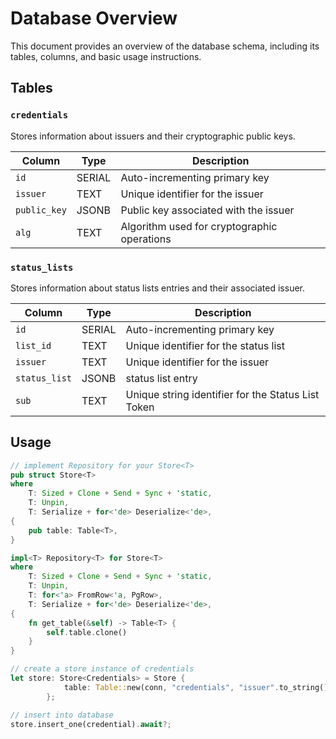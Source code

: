 # Database Overview

This document provides an overview of the database schema, including its tables, columns, and basic usage instructions.

## Tables

### `credentials`

Stores information about issuers and their cryptographic public keys.

| Column       | Type   | Description |
|-------------|--------|-------------|
| `id`        | SERIAL | Auto-incrementing primary key |
| `issuer`    | TEXT  | Unique identifier for the issuer |
| `public_key`| JSONB  | Public key associated with the issuer |
| `alg`       | TEXT   | Algorithm used for cryptographic operations |

### `status_lists`

Stores information about status lists entries and their associated issuer.

| Column | Type | Description|
|--------|------|-------------|
| `id`        | SERIAL | Auto-incrementing primary key |
| `list_id`   | TEXT  | Unique identifier for the status list |
| `issuer`    | TEXT  | Unique identifier for the issuer |
| `status_list`| JSONB | status list entry |
| `sub`       | TEXT  | Unique string identifier for the Status List Token |

## Usage

```rust
// implement Repository for your Store<T>
pub struct Store<T>
where
    T: Sized + Clone + Send + Sync + 'static,
    T: Unpin,
    T: Serialize + for<'de> Deserialize<'de>,
{
    pub table: Table<T>,
}

impl<T> Repository<T> for Store<T>
where
    T: Sized + Clone + Send + Sync + 'static,
    T: Unpin,
    T: for<'a> FromRow<'a, PgRow>,
    T: Serialize + for<'de> Deserialize<'de>,
{
    fn get_table(&self) -> Table<T> {
        self.table.clone()
    }
}

// create a store instance of credentials
let store: Store<Credentials> = Store {
            table: Table::new(conn, "credentials", "issuer".to_string()),
        };

// insert into database
store.insert_one(credential).await?;
```
